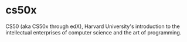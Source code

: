 # cs50x
CS50 (aka CS50x through edX), Harvard University's introduction to the intellectual enterprises of computer science and the art of programming.
